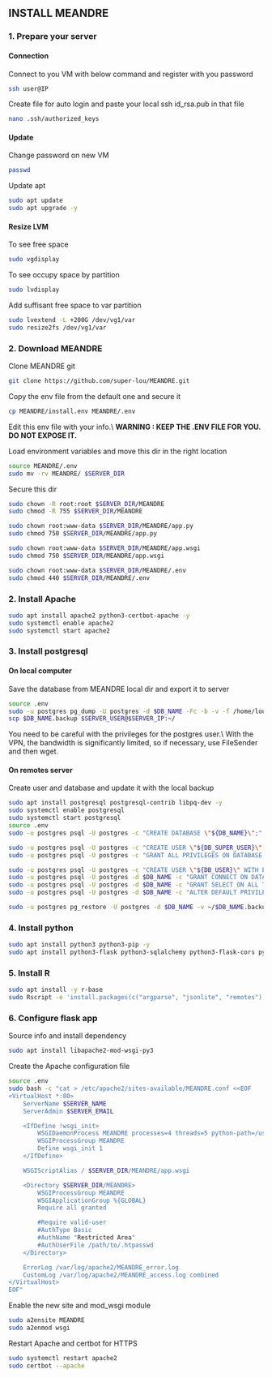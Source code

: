 ## INSTALL MEANDRE

### 1. Prepare your server
#### Connection
Connect to you VM with below command and register with you password
``` sh
ssh user@IP
```
Create file for auto login and paste your local ssh id_rsa.pub in that file
``` sh
nano .ssh/authorized_keys
```

#### Update
Change password on new VM
``` sh
passwd
```

Update apt
``` sh
sudo apt update
sudo apt upgrade -y
```

#### Resize LVM
To see free space
``` sh
sudo vgdisplay
```

To see occupy space by partition
``` sh
sudo lvdisplay
```

Add suffisant free space to var partition
``` sh
sudo lvextend -L +200G /dev/vg1/var
sudo resize2fs /dev/vg1/var
```


### 2. Download MEANDRE
Clone MEANDRE git
``` sh
git clone https://github.com/super-lou/MEANDRE.git
```

Copy the env file from the default one and secure it
``` sh
cp MEANDRE/install.env MEANDRE/.env
```
Edit this env file with your info.\\
**WARNING : KEEP THE .ENV FILE FOR YOU. DO NOT EXPOSE IT.**

Load environment variables and move this dir in the right location
``` sh
source MEANDRE/.env
sudo mv -rv MEANDRE/ $SERVER_DIR
```

Secure this dir
``` sh
sudo chown -R root:root $SERVER_DIR/MEANDRE
sudo chmod -R 755 $SERVER_DIR/MEANDRE

sudo chown root:www-data $SERVER_DIR/MEANDRE/app.py
sudo chmod 750 $SERVER_DIR/MEANDRE/app.py

sudo chown root:www-data $SERVER_DIR/MEANDRE/app.wsgi
sudo chmod 750 $SERVER_DIR/MEANDRE/app.wsgi

sudo chown root:www-data $SERVER_DIR/MEANDRE/.env
sudo chmod 440 $SERVER_DIR/MEANDRE/.env
```


### 2. Install Apache
``` sh
sudo apt install apache2 python3-certbot-apache -y
sudo systemctl enable apache2
sudo systemctl start apache2
```


### 3. Install postgresql
#### On local computer
Save the database from MEANDRE local dir and export it to server
``` sh
source .env
sudo -u postgres pg_dump -U postgres -d $DB_NAME -Fc -b -v -f /home/louis/.postgresql/$DB_NAME.backup
scp $DB_NAME.backup $SERVER_USER@$SERVER_IP:~/
```
You need to be careful with the privileges for the postgres user.\\
With the VPN, the bandwidth is significantly limited, so if necessary, use FileSender and then wget.

#### On remotes server
Create user and database and update it with the local backup
``` sh
sudo apt install postgresql postgresql-contrib libpq-dev -y
sudo systemctl enable postgresql
sudo systemctl start postgresql
source .env
sudo -u postgres psql -U postgres -c "CREATE DATABASE \"${DB_NAME}\";"

sudo -u postgres psql -U postgres -c "CREATE USER \"${DB_SUPER_USER}\" WITH PASSWORD '${DB_SUPER_PASSWORD}';"
sudo -u postgres psql -U postgres -c "GRANT ALL PRIVILEGES ON DATABASE \"${DB_NAME}\" TO \"${DB_SUPER_USER}\";"

sudo -u postgres psql -U postgres -c "CREATE USER \"${DB_USER}\" WITH PASSWORD '${DB_PASSWORD}';"
sudo -u postgres psql -U postgres -d $DB_NAME -c "GRANT CONNECT ON DATABASE \"${DB_NAME}\" TO \"${DB_USER}\";"
sudo -u postgres psql -U postgres -d $DB_NAME -c "GRANT SELECT ON ALL TABLES IN SCHEMA public TO \"${DB_USER}\";"
sudo -u postgres psql -U postgres -d $DB_NAME -c "ALTER DEFAULT PRIVILEGES IN SCHEMA public GRANT SELECT ON TABLES TO \"${DB_USER}\";"

sudo -u postgres pg_restore -U postgres -d $DB_NAME -v ~/$DB_NAME.backup
```


### 4. Install python
``` sh
sudo apt install python3 python3-pip -y
sudo apt install python3-flask python3-sqlalchemy python3-flask-cors python3-psycopg2 python3-numpy python3-pandas python3-dotenv python3-scipy -y
```


### 5. Install R
``` sh
sudo apt install -y r-base
sudo Rscript -e 'install.packages(c("argparse", "jsonlite", "remotes")); remotes::install_github("super-lou/dataSHEEP")'
```


### 6. Configure flask app
Source info and install dependency
``` sh
sudo apt install libapache2-mod-wsgi-py3
```

Create the Apache configuration file
``` sh
source .env
sudo bash -c "cat > /etc/apache2/sites-available/MEANDRE.conf <<EOF
<VirtualHost *:80>
    ServerName $SERVER_NAME
    ServerAdmin $SERVER_EMAIL

    <IfDefine !wsgi_init>
        WSGIDaemonProcess MEANDRE processes=4 threads=5 python-path=/usr/lib/python3/dist-packages
        WSGIProcessGroup MEANDRE
        Define wsgi_init 1
    </IfDefine>

    WSGIScriptAlias / $SERVER_DIR/MEANDRE/app.wsgi

    <Directory $SERVER_DIR/MEANDRE>
        WSGIProcessGroup MEANDRE
        WSGIApplicationGroup %{GLOBAL}
        Require all granted

        #Require valid-user
        #AuthType Basic
        #AuthName "Restricted Area"
        #AuthUserFile /path/to/.htpasswd
    </Directory>

    ErrorLog /var/log/apache2/MEANDRE_error.log
    CustomLog /var/log/apache2/MEANDRE_access.log combined
</VirtualHost>
EOF"
```

Enable the new site and mod_wsgi module
``` sh
sudo a2ensite MEANDRE
sudo a2enmod wsgi
```

Restart Apache and certbot for HTTPS
``` sh
sudo systemctl restart apache2
sudo certbot --apache
```

